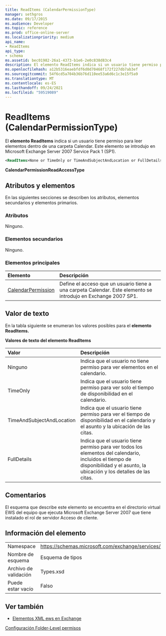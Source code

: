 ```yaml
---
title: ReadItems (CalendarPermissionType)
manager: sethgros
ms.date: 09/17/2015
ms.audience: Developer
ms.topic: reference
ms.prod: office-online-server
ms.localizationpriority: medium
api_name:
- ReadItems
api_type:
- schema
ms.assetid: bec01982-26a1-4373-b1e6-2e0c838d83c4
description: El elemento ReadItems indica si un usuario tiene permiso para leer elementos dentro de una carpeta Calendar. Este elemento se introdujo en Microsoft Exchange Server 2007 Service Pack 1 (SP1).
ms.openlocfilehash: a12b5316eaebfdf6d0d70468f172f227db7ab3ef
ms.sourcegitcommit: 54f6cd5a704b36b76d110ee53a6d6c1c3e15f5a9
ms.translationtype: MT
ms.contentlocale: es-ES
ms.lasthandoff: 09/24/2021
ms.locfileid: "59519089"
---
```

# <a name="readitems-calendarpermissiontype"></a>ReadItems (CalendarPermissionType)

El **elemento ReadItems** indica si un usuario tiene permiso para leer elementos dentro de una carpeta Calendar. Este elemento se introdujo en Microsoft Exchange Server 2007 Service Pack 1 (SP1). 
  
```xml
<ReadItems>None or TimeOnly or TimeAndSubjectAndLocation or FullDetails</ReadItems>
```

 **CalendarPermissionReadAccessType**
## <a name="attributes-and-elements"></a>Atributos y elementos

En las siguientes secciones se describen los atributos, elementos secundarios y elementos primarios.
  
### <a name="attributes"></a>Atributos

Ninguno.
  
### <a name="child-elements"></a>Elementos secundarios

Ninguno.
  
### <a name="parent-elements"></a>Elementos principales

|**Elemento**|**Descripción**|
|:-----|:-----|
|[CalendarPermission](calendarpermission.md) <br/> |Define el acceso que un usuario tiene a una carpeta Calendar. Este elemento se introdujo en Exchange 2007 SP1.  <br/> |
   
## <a name="text-value"></a>Valor de texto

En la tabla siguiente se enumeran los valores posibles para el **elemento ReadItems.** 
  
**Valores de texto del elemento ReadItems**

|**Valor**|**Descripción**|
|:-----|:-----|
|Ninguno  <br/> |Indica que el usuario no tiene permiso para ver elementos en el calendario.  <br/> |
|TimeOnly  <br/> |Indica que el usuario tiene permiso para ver solo el tiempo de disponibilidad en el calendario.  <br/> |
|TimeAndSubjectAndLocation  <br/> |Indica que el usuario tiene permiso para ver el tiempo de disponibilidad en el calendario y el asunto y la ubicación de las citas.  <br/> |
|FullDetails  <br/> |Indica que el usuario tiene permiso para ver todos los elementos del calendario, incluidos el tiempo de disponibilidad y el asunto, la ubicación y los detalles de las citas.  <br/> |
   
## <a name="remarks"></a>Comentarios

El esquema que describe este elemento se encuentra en el directorio virtual EWS del equipo que ejecuta Microsoft Exchange Server 2007 que tiene instalado el rol de servidor Acceso de cliente.
  
## <a name="element-information"></a>Información del elemento

|||
|:-----|:-----|
|Namespace  <br/> |https://schemas.microsoft.com/exchange/services/2006/types  <br/> |
|Nombre de esquema  <br/> |Esquema de tipos  <br/> |
|Archivo de validación  <br/> |Types.xsd  <br/> |
|Puede estar vacío  <br/> |Falso  <br/> |
   
## <a name="see-also"></a>Ver también



- [Elementos XML ews en Exchange](ews-xml-elements-in-exchange.md)


[Configuración Folder-Level permisos](https://msdn.microsoft.com/library/c7530e86-5112-401c-b10a-9c054ae59f07%28Office.15%29.aspx)

